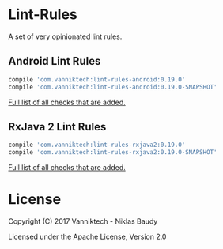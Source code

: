 Lint-Rules
==========

A set of very opinionated lint rules.

## Android Lint Rules

```groovy
compile 'com.vanniktech:lint-rules-android:0.19.0'
compile 'com.vanniktech:lint-rules-android:0.19.0-SNAPSHOT'
```

[Full list of all checks that are added.](lint-rules-android.md)

## RxJava 2 Lint Rules

```groovy
compile 'com.vanniktech:lint-rules-rxjava2:0.19.0'
compile 'com.vanniktech:lint-rules-rxjava2:0.19.0-SNAPSHOT'
```

[Full list of all checks that are added.](lint-rules-rxjava2.md)

# License

Copyright (C) 2017 Vanniktech - Niklas Baudy

Licensed under the Apache License, Version 2.0
